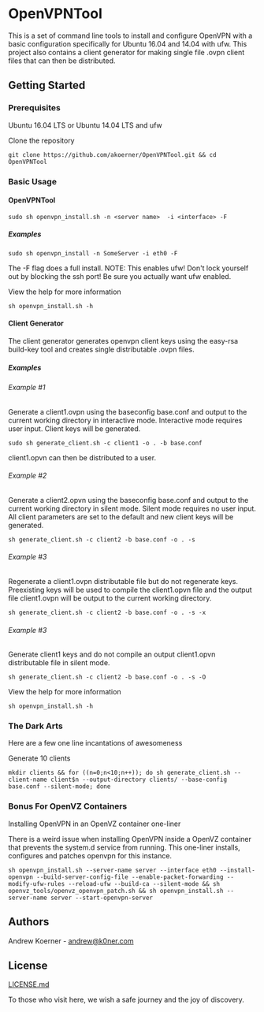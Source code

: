# OpenVPNTool

This is a set of command line tools to install and configure OpenVPN with a basic configuration specifically for Ubuntu 16.04 and 14.04 with ufw.  This project also contains a client 
generator for making single file .ovpn client files that can then be distributed.

## Getting Started

### Prerequisites

Ubuntu 16.04 LTS or Ubuntu 14.04 LTS and ufw

Clone the repository
```
git clone https://github.com/akoerner/OpenVPNTool.git && cd OpenVPNTool
```

### Basic Usage

#### OpenVPNTool
```
sudo sh openvpn_install.sh -n <server name>  -i <interface> -F
```

##### Examples
```
sudo sh openvpn_install -n SomeServer -i eth0 -F
```
The -F flag does a full install.
NOTE: This enables ufw! Don't lock yourself out by blocking the ssh port! Be sure you actually want ufw enabled.

View the help for more information
```
sh openvpn_install.sh -h
```

#### Client Generator
The client generator generates openvpn client keys using the easy-rsa build-key tool and creates  single distributable .ovpn files.

##### Examples

###### Example #1
Generate a client1.ovpn using the baseconfig base.conf and output to the current working directory in interactive mode.  Interactive mode requires user input. Client keys will be generated.
```
sudo sh generate_client.sh -c client1 -o . -b base.conf
```
client1.opvn can then be distributed to a user.

###### Example #2
Generate a client2.opvn using the baseconfig base.conf and output to the current working directory in silent mode.  Silent mode requires no user input.  All client parameters are set to the default and new client keys will be generated. 
```
sh generate_client.sh -c client2 -b base.conf -o . -s
```

###### Example #3
Regenerate a client1.ovpn distributable file but do not regenerate keys.  Preexisting keys will be used to compile the client1.opvn file and the output file client1.ovpn will be output to the current working directory.
```
sh generate_client.sh -c client2 -b base.conf -o . -s -x
```

###### Example #3
Generate client1 keys and do not compile an output client1.opvn distributable file in silent mode.
```
sh generate_client.sh -c client2 -b base.conf -o . -s -O
```


View the help for more information
```
sh openvpn_install.sh -h
```
### The Dark Arts
Here are a few one line incantations of awesomeness


Generate 10 clients
```
mkdir clients && for ((n=0;n<10;n++)); do sh generate_client.sh --client-name client$n --output-directory clients/ --base-config base.conf --silent-mode; done
```

### Bonus For OpenVZ Containers
Installing OpenVPN in an OpenVZ container one-liner

There is a weird issue when installing OpenVPN inside a OpenVZ container that prevents the system.d service from running.  This one-liner installs, configures and patches openvpn for this instance.
```
sh openvpn_install.sh --server-name server --interface eth0 --install-openvpn --build-server-config-file --enable-packet-forwarding --modify-ufw-rules --reload-ufw --build-ca --silent-mode && sh openvz_tools/openvz_openvpn_patch.sh && sh openvpn_install.sh --server-name server --start-openvpn-server 
```

## Authors
Andrew Koerner - andrew@k0ner.com



## License
[LICENSE.md](LICENSE.md)


To those who visit here, we wish a safe journey and the joy of discovery.
